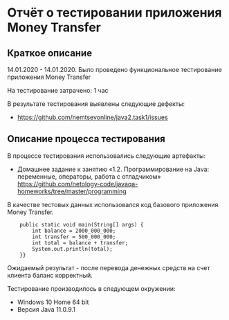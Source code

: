 # Отчёт о тестировании приложения Money Transfer

## Краткое описание

14.01.2020 - 14.01.2020. Было проведено функциональное тестирование приложения Money Transfer

На тестирование затрачено: 1 час

В результате тестирования выявлены следующие дефекты:
* https://github.com/nemtsevonline/java2.task1/issues


## Описание процесса тестирования

В процессе тестирования использовались следующие артефакты:
* Домашнее задание к занятию «1.2. Программирование на Java: переменные, операторы, работа с отладчиком» https://github.com/netology-code/javaqa-homeworks/tree/master/programming

В качестве тестовых данных использовался код базового приложения Money Transfer. 

```public class Main {
    public static void main(String[] args) {
        int balance = 2000_000_000;
        int transfer = 500_000_000;
        int total = balance + transfer;
        System.out.println(total);
    }}
```
Ожидаемый результат - после перевода денежных средств на счет клиента баланс корректный.

Тестирование производилось в следующем окружении:
* Windows 10 Home 64 bit
* Версия Java 11.0.9.1

